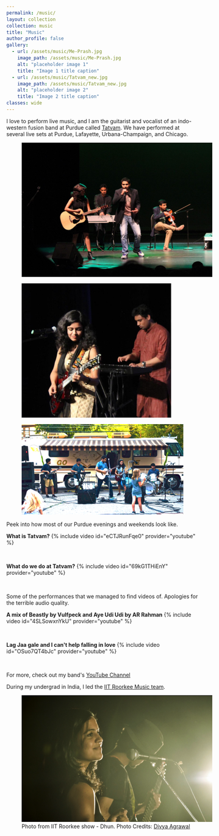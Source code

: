 ```yaml
---
permalink: /music/
layout: collection
collection: music
title: "Music"
author_profile: false
gallery:
  - url: /assets/music/Me-Prash.jpg
    image_path: /assets/music/Me-Prash.jpg
    alt: "placeholder image 1"
    title: "Image 1 title caption"
  - url: /assets/music/Tatvam_new.jpg
    image_path: /assets/music/Tatvam_new.jpg
    alt: "placeholder image 2"
    title: "Image 2 title caption"
classes: wide
---
```


<!--
<figure style="width: 400px" class="align-right">
  <img src="/assets/music/Me-Prash.jpg" alt="">
</figure>
-->

I love to perform live music, and I am the guitarist and vocalist of an indo-western fusion band at Purdue called [Tatvam](https://www.facebook.com/TatvamPurdue/). We have performed at several live sets at Purdue, Lafayette, Urbana-Champaign, and Chicago.

<!--{% include gallery class="full" caption="Bandmates and me" %}-->

<figure style="width: 500px" class="align-left">
  <img src="/assets/music/Guitar_ratio.png" alt="">
</figure>

<figure style="width: 392px" class="align-right">
  <img src="/assets/music/Me-Prash.jpg" alt="">
</figure>

<figure class="align-center">
  <img src="/assets/music/Mosey.png" alt="">
</figure>

Peek into how most of our Purdue evenings and weekends look like.

**What is Tatvam?**
{% include video id="eCTJRunFqe0" provider="youtube" %}

<br/>

**What do we do at Tatvam?**
{% include video id="69kG1THiEnY" provider="youtube" %}

<br/>

Some of the performances that we managed to find videos of. Apologies for the terrible audio quality.

**A mix of Beastly by Vulfpeck and Aye Udi Udi by AR Rahman**
{% include video id="4SLSowxnYkU" provider="youtube" %}

<br/>

**Lag Jaa gale and I can't help falling in love**
{% include video id="OSuo7QT4bJc" provider="youtube" %}

<br/>


For more, check out my band's [YouTube Channel](https://www.youtube.com/channel/UCBlDeRAwAAP_SeVPqmVi_HQ)

During my undergrad in India, I led the [IIT Roorkee Music team](https://www.youtube.com/channel/UCUAm7WhqNFUytNPs6VaUK-Q).


<figure style="width: 500px" class="align-left">
  <img src="/assets/music/IITR.png" alt="">
  <figcaption>Photo from IIT Roorkee show - Dhun. Photo Credits: <a href="https://www.instagram.com/fawkesphotostream/">Divya Agrawal</a></figcaption>
</figure>

